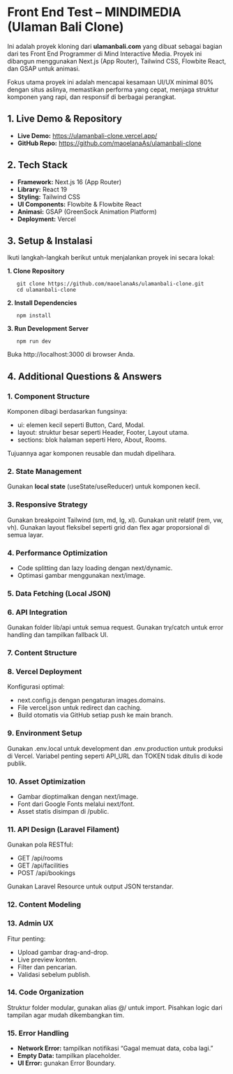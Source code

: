 ﻿# **Front End Test – MINDIMEDIA (Ulaman Bali Clone)**

Ini adalah proyek kloning dari **ulamanbali.com** yang dibuat sebagai bagian dari tes Front End Programmer di Mind Interactive Media. Proyek ini dibangun menggunakan Next.js (App Router), Tailwind CSS, Flowbite React, dan GSAP untuk animasi.

Fokus utama proyek ini adalah mencapai kesamaan UI/UX minimal 80% dengan situs aslinya, memastikan performa yang cepat, menjaga struktur komponen yang rapi, dan responsif di berbagai perangkat.

## **1\. Live Demo & Repository**

- **Live Demo:** https://ulamanbali-clone.vercel.app/
- **GitHub Repo:** https://github.com/maoelanaAs/ulamanbali-clone

## **2\. Tech Stack**

- **Framework:** Next.js 16 (App Router)
- **Library:** React 19
- **Styling:** Tailwind CSS
- **UI Components:** Flowbite & Flowbite React
- **Animasi:** GSAP (GreenSock Animation Platform)
- **Deployment:** Vercel

## **3\. Setup & Instalasi**

Ikuti langkah-langkah berikut untuk menjalankan proyek ini secara lokal:

**1\. Clone Repository**

       git clone https://github.com/maoelanaAs/ulamanbali-clone.git
       cd ulamanbali-clone

**2\. Install Dependencies**

       npm install

**3\. Run Development Server**

       npm run dev

Buka http://localhost:3000 di browser Anda.

## **4\. Additional Questions & Answers**

### **1\. Component Structure**

Komponen dibagi berdasarkan fungsinya:

- ui: elemen kecil seperti Button, Card, Modal.
- layout: struktur besar seperti Header, Footer, Layout utama.
- sections: blok halaman seperti Hero, About, Rooms.

Tujuannya agar komponen reusable dan mudah dipelihara.

### **2\. State Management**

Gunakan **local state** (useState/useReducer) untuk komponen kecil.

### **3\. Responsive Strategy**

Gunakan breakpoint Tailwind (sm, md, lg, xl).
Gunakan unit relatif (rem, vw, vh).
Gunakan layout fleksibel seperti grid dan flex agar proporsional di semua layar.

### **4\. Performance Optimization**

- Code splitting dan lazy loading dengan next/dynamic.
- Optimasi gambar menggunakan next/image.

### **5\. Data Fetching (Local JSON)**

### **6\. API Integration**

Gunakan folder lib/api untuk semua request.
Gunakan try/catch untuk error handling dan tampilkan fallback UI.

### **7\. Content Structure**

### **8\. Vercel Deployment**

Konfigurasi optimal:

- next.config.js dengan pengaturan images.domains.
- File vercel.json untuk redirect dan caching.
- Build otomatis via GitHub setiap push ke main branch.

### **9\. Environment Setup**

Gunakan .env.local untuk development dan .env.production untuk produksi di Vercel.
Variabel penting seperti API_URL dan TOKEN tidak ditulis di kode publik.

### **10\. Asset Optimization**

- Gambar dioptimalkan dengan next/image.
- Font dari Google Fonts melalui next/font.
- Asset statis disimpan di /public.

### **11\. API Design (Laravel Filament)**

Gunakan pola RESTful:

- GET /api/rooms
- GET /api/facilities
- POST /api/bookings

Gunakan Laravel Resource untuk output JSON terstandar.

### **12\. Content Modeling**

### **13\. Admin UX**

Fitur penting:

- Upload gambar drag-and-drop.
- Live preview konten.
- Filter dan pencarian.
- Validasi sebelum publish.

### **14\. Code Organization**

Struktur folder modular, gunakan alias @/ untuk import.
Pisahkan logic dari tampilan agar mudah dikembangkan tim.

### **15\. Error Handling**

- **Network Error:** tampilkan notifikasi “Gagal memuat data, coba lagi.”
- **Empty Data:** tampilkan placeholder.
- **UI Error:** gunakan Error Boundary.
